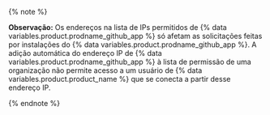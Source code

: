 {% note %}

**Observação:** Os endereços na lista de IPs permitidos de {% data variables.product.prodname_github_app %} só afetam as solicitações feitas por instalações do {% data variables.product.prodname_github_app %}. A adição automática do endereço IP de {% data variables.product.prodname_github_app %} à lista de permissão de uma organização não permite acesso a um usuário de {% data variables.product.product_name %} que se conecta a partir desse endereço IP.

{% endnote %}
